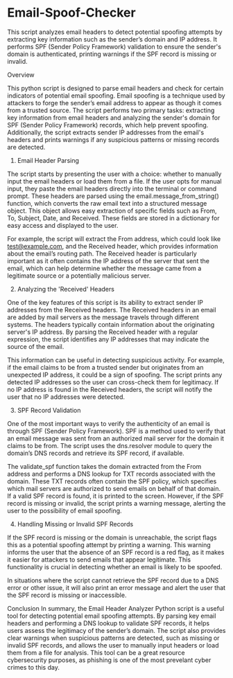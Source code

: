 # Email-Spoof-Checker
This script analyzes email headers to detect potential spoofing attempts by extracting key information such as the sender’s domain and IP address. It performs SPF (Sender Policy Framework) validation to ensure the sender's domain is authenticated, printing warnings if the SPF record is missing or invalid.

Overview

This python script is designed to parse email headers and check for certain indicators of potential email spoofing. Email spoofing is a technique used by attackers to forge the sender’s email address to appear as though it comes from a trusted source. The script performs two primary tasks: extracting key information from email headers and analyzing the sender's domain for SPF (Sender Policy Framework) records, which help prevent spoofing. Additionally, the script extracts sender IP addresses from the email's headers and prints warnings if any suspicious patterns or missing records are detected.

1. Email Header Parsing

The script starts by presenting the user with a choice: whether to manually input the email headers or load them from a file. If the user opts for manual input, they paste the email headers directly into the terminal or command prompt. These headers are parsed using the email.message_from_string() function, which converts the raw email text into a structured message object. This object allows easy extraction of specific fields such as From, To, Subject, Date, and Received. These fields are stored in a dictionary for easy access and displayed to the user.

For example, the script will extract the From address, which could look like test@example.com, and the Received header, which provides information about the email’s routing path. The Received header is particularly important as it often contains the IP address of the server that sent the email, which can help determine whether the message came from a legitimate source or a potentially malicious server.

2. Analyzing the 'Received' Headers

One of the key features of this script is its ability to extract sender IP addresses from the Received headers. The Received headers in an email are added by mail servers as the message travels through different systems. The headers typically contain information about the originating server's IP address. By parsing the Received header with a regular expression, the script identifies any IP addresses that may indicate the source of the email.

This information can be useful in detecting suspicious activity. For example, if the email claims to be from a trusted sender but originates from an unexpected IP address, it could be a sign of spoofing. The script prints any detected IP addresses so the user can cross-check them for legitimacy. If no IP address is found in the Received headers, the script will notify the user that no IP addresses were detected.

3. SPF Record Validation

One of the most important ways to verify the authenticity of an email is through SPF (Sender Policy Framework). SPF is a method used to verify that an email message was sent from an authorized mail server for the domain it claims to be from. The script uses the dns.resolver module to query the domain’s DNS records and retrieve its SPF record, if available.

The validate_spf function takes the domain extracted from the From address and performs a DNS lookup for TXT records associated with the domain. These TXT records often contain the SPF policy, which specifies which mail servers are authorized to send emails on behalf of that domain. If a valid SPF record is found, it is printed to the screen. However, if the SPF record is missing or invalid, the script prints a warning message, alerting the user to the possibility of email spoofing.

4. Handling Missing or Invalid SPF Records

If the SPF record is missing or the domain is unreachable, the script flags this as a potential spoofing attempt by printing a warning. This warning informs the user that the absence of an SPF record is a red flag, as it makes it easier for attackers to send emails that appear legitimate. This functionality is crucial in detecting whether an email is likely to be spoofed.

In situations where the script cannot retrieve the SPF record due to a DNS error or other issue, it will also print an error message and alert the user that the SPF record is missing or inaccessible.

Conclusion
In summary, the Email Header Analyzer Python script is a useful tool for detecting potential email spoofing attempts. By parsing key email headers and performing a DNS lookup to validate SPF records, it helps users assess the legitimacy of the sender’s domain. The script also provides clear warnings when suspicious patterns are detected, such as missing or invalid SPF records, and allows the user to manually input headers or load them from a file for analysis. This tool can be a great resource cybersecurity purposes, as phishing is one of the most prevelant cyber crimes to this day.
